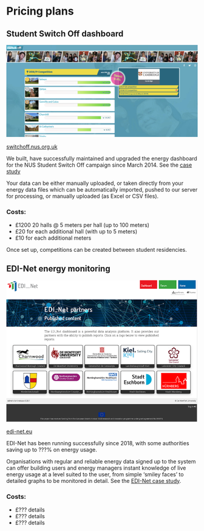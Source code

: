 # Pricing plans

## Student Switch Off dashboard

![Image of dashboard](images-temp/nus-dashboard-competition.png)

[switchoff.nus.org.uk](https://switchoff.nus.org.uk)

We built, have successfully maintained and upgraded the energy dashboard for the NUS Student Switch Off campaign since March 2014. See the [case study](#the-nus-energy-dashboard)

Your data can be either manually uploaded, or taken directly from your energy data files which can be automatically imported, pushed to our server for processing, or manually uploaded (as Excel or CSV files).

### Costs:

- £1200 20 halls @ 5 meters per hall (up to 100 meters)
- £20 for each additional hall (with up to 5 meters)
- £10 for each additional meters

Once set up, competitions can be created between student residencies.

## EDI-Net energy monitoring

![Image of EDI-Net organisations](images-temp/edi-net.png)

[edi-net.eu](https://www.edi-net.eu/en/)

EDI-Net has been running successfully since 2018, with some authorities saving up to ???% on energy usage.

Organisations with regular and reliable energy data signed up to the system can offer building users and energy managers instant knowledge of live energy usage at a level suited to the user, from simple ‘smiley faces’ to detailed graphs to be monitored in detail. See the [EDI-Net case study](#stadt-nürnberg-and-edi-net).

### Costs:

- £??? details
- £??? details
- £??? details
